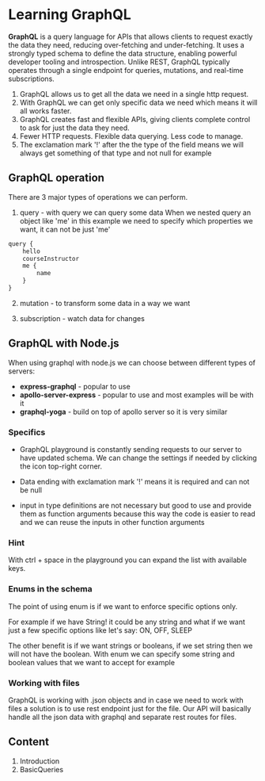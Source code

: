 # Learning GraphQL

**GraphQL** is a query language for APIs that allows clients to request exactly the data they need, reducing over-fetching and under-fetching. It uses a strongly typed schema to define the data structure, enabling powerful developer tooling and introspection. Unlike REST, GraphQL typically operates through a single endpoint for queries, mutations, and real-time subscriptions.

1. GraphQL allows us to get all the data we need in a single http request.
2. With GraphQL we can get only specific data we need which means it will all works faster.
3. GraphQL creates fast and flexible APIs, giving clients complete control to ask for just the data they need.
4. Fewer HTTP requests. Flexible data querying. Less code to manage.
5. The exclamation mark '!' after the the type of the field means we will always get something of that type and not null for example

## GraphQL operation

There are 3 major types of operations we can perform.

1. query - with query we can query some data
   When we nested query an object like 'me' in this example we need to specify which properties we want, it can not be just 'me'

```javascript
query {
    hello
    courseInstructor
    me {
        name
    }
}
```

2. mutation - to transform some data in a way we want

3. subscription - watch data for changes

## GraphQL with Node.js

When using graphql with node.js we can choose between different types of servers:

- **express-graphql** - popular to use
- **apollo-server-express** - popular to use and most examples will be with it
- **graphql-yoga** - build on top of apollo server so it is very similar

### Specifics

- GraphQL playground is constantly sending requests to our server to have updated schema. We can change the settings if needed by clicking the icon top-right corner.

- Data ending with exclamation mark '!' means it is required and can not be null

- input in type definitions are not necessary but good to use and provide them as function arguments because this way the code is easier to read and we can reuse the inputs in other function arguments

### Hint

With ctrl + space in the playground you can expand the list with available keys.

### Enums in the schema

The point of using enum is if we want to enforce specific options only.

For example if we have String! it could be any string and what if we want just a few specific options like let's say: ON, OFF, SLEEP

The other benefit is if we want strings or booleans, if we set string then we will not have the boolean. With enum we can specify some string and boolean values that we want to accept for example

### Working with files

GraphQL is working with .json objects and in case we need to work with files a solution is to use rest endpoint just for the file. Our API will basically handle all the json data with graphql and separate rest routes for files.

## Content

1. Introduction
2. BasicQueries
